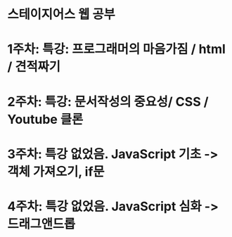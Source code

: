 # 스테이지어스 웹 공부
# 1주차: 특강: 프로그래머의 마음가짐 / html / 견적짜기
# 2주차: 특강: 문서작성의 중요성/ CSS / Youtube 클론 
# 3주차: 특강 없었음. JavaScript 기초 -> 객체 가져오기, if문
# 4주차: 특강 없었음. JavaScript 심화 -> 드래그앤드롭